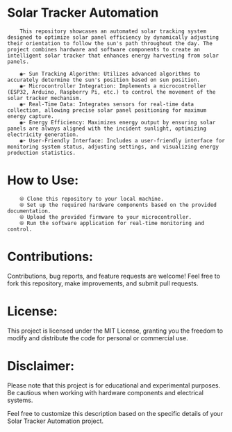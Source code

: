 # Solar Tracker Automation

        This repository showcases an automated solar tracking system designed to optimize solar panel efficiency by dynamically adjusting their orientation to follow the sun's path throughout the day. The project combines hardware and software components to create an intelligent solar tracker that enhances energy harvesting from solar panels.

        ◉➣ Sun Tracking Algorithm: Utilizes advanced algorithms to accurately determine the sun's position based on sun position.
        ◉➣ Microcontroller Integration: Implements a microcontroller (ESP32, Arduino, Raspberry Pi, etc.) to control the movement of the solar tracker mechanism.
        ◉➣ Real-Time Data: Integrates sensors for real-time data collection, allowing precise solar panel positioning for maximum energy capture.
        ◉➣ Energy Efficiency: Maximizes energy output by ensuring solar panels are always aligned with the incident sunlight, optimizing electricity generation.
        ◉➣ User-Friendly Interface: Includes a user-friendly interface for monitoring system status, adjusting settings, and visualizing energy production statistics.

# How to Use:

        ⦾ Clone this repository to your local machine.
        ⦾ Set up the required hardware components based on the provided documentation.
        ⦾ Upload the provided firmware to your microcontroller.
        ⦾ Run the software application for real-time monitoring and control.

# Contributions:
Contributions, bug reports, and feature requests are welcome! Feel free to fork this repository, make improvements, and submit pull requests.

# License:
This project is licensed under the MIT License, granting you the freedom to modify and distribute the code for personal or commercial use.

# Disclaimer:
Please note that this project is for educational and experimental purposes. Be cautious when working with hardware components and electrical systems.

Feel free to customize this description based on the specific details of your Solar Tracker Automation project.
        
